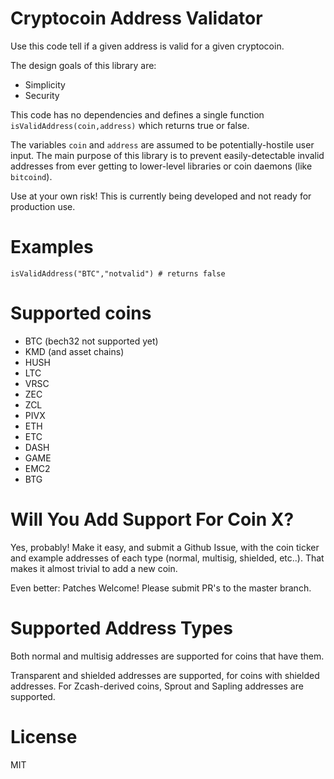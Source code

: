 # Cryptocoin Address Validator

Use this code tell if a given address is valid for a given cryptocoin.

The design goals of this library are:
  * Simplicity
  * Security

This code has no dependencies and defines a single function
`isValidAddress(coin,address)` which returns true or false.

The variables `coin` and `address` are assumed to be potentially-hostile user input. The main purpose of this library is to prevent easily-detectable invalid addresses from ever getting to lower-level libraries or coin daemons (like `bitcoind`).

Use at your own risk! This is currently being developed and not ready
for production use.

# Examples

    isValidAddress("BTC","notvalid") # returns false

# Supported coins

  * BTC (bech32 not supported yet)
  * KMD (and asset chains)
  * HUSH
  * LTC
  * VRSC
  * ZEC
  * ZCL
  * PIVX
  * ETH
  * ETC
  * DASH
  * GAME
  * EMC2
  * BTG

# Will You Add Support For Coin X?

Yes, probably! Make it easy, and submit a Github Issue, with the coin ticker and example addresses of each type (normal, multisig, shielded, etc..).
That makes it almost trivial to add a new coin.

Even better: Patches Welcome! Please submit PR's to the master branch.

# Supported Address Types

Both normal and multisig addresses are supported for coins that have
them.

Transparent and shielded addresses are supported, for coins with
shielded addresses. For Zcash-derived coins, Sprout and Sapling
addresses are supported.

# License

MIT

